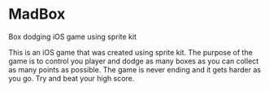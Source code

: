 MadBox
======

Box dodging iOS game using sprite kit

This is an iOS game that was created using sprite kit. The purpose of the game is to control you player and dodge as many boxes as you can collect as many points as possible.
The game is never ending and it gets harder as you go. Try and beat your high score.
